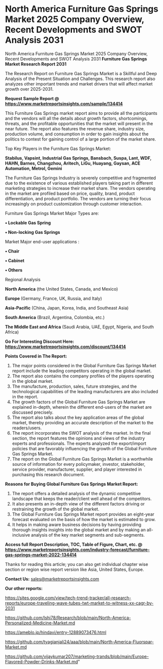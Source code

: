 # North America Furniture Gas Springs Market 2025 Company Overview, Recent Developments and SWOT Analysis 2031
 North America Furniture Gas Springs Market 2025 Company Overview, Recent Developments and SWOT Analysis 2031
<strong>Furniture Gas Springs Market Research Report 2031</strong>

The Research Report on Furniture Gas Springs Market is a Skillful and Deep Analysis of the Present Situation and Challenges. This research report also analyzes other important trends and market drivers that will affect market growth over 2025-2031.

<strong>Request Sample Report @ <a href=https://www.marketreportsinsights.com/sample/134414>https://www.marketreportsinsights.com/sample/134414</a></strong>

This Furniture Gas Springs market report aims to provide all the participants and the vendors will all the details about growth factors, shortcomings, threats, and the profitable opportunities that the market will present in the near future. The report also features the revenue share, industry size, production volume, and consumption in order to gain insights about the politics to contest for gaining control of a large portion of the market share.

Top Key Players in the Furniture Gas Springs Market:

<strong>Stabilus, Vapsint, Industrial Gas Springs, Bansbach, Suspa, Lant, WDF, HAHN, Barnes, Changzhou, Aritech, LiGu, Huayang, Gaysan, ACE Automation, Metrol, Gemini</strong>

The Furniture Gas Springs Industry is severely competitive and fragmented due to the existence of various established players taking part in different marketing strategies to increase their market share. The vendors operating in the market are profiled based on price, quality, brand, product differentiation, and product portfolio. The vendors are turning their focus increasingly on product customization through customer interaction.

Furniture Gas Springs Market Major Types are:

<strong>• Lockable Gas Spring

• Non-locking Gas Springs</strong>

Market Major end-user applications :

<strong>• Chair

• Cabinet

• Others</strong>

Regional Analysis

</u><strong><b>North America</b></strong> (the United States, Canada, and Mexico)

<strong><b>Europe </b></strong>(Germany, France, UK, Russia, and Italy)

<strong><b>Asia-Pacific</b></strong> (China, Japan, Korea, India, and Southeast Asia)

<strong><b>South America</b></strong> (Brazil, Argentina, Colombia, etc.)

<strong><b>The Middle East and Africa</b></strong> (Saudi Arabia, UAE, Egypt, Nigeria, and South Africa)

<strong>Go For Interesting Discount Here: <a href=https://www.marketreportsinsights.com/discount/134414>https://www.marketreportsinsights.com/discount/134414</a></strong>

<strong>Points Covered in The Report:</strong>
<ol>
  <li>The major points considered in the Global Furniture Gas Springs Market report include the leading competitors operating in the global market.</li>
  <li>The report also contains the company profiles of the players operating in the global market.</li>
  <li>The manufacture, production, sales, future strategies, and the technological capabilities of the leading manufacturers are also included in the report.</li>
  <li>The growth factors of the Global Furniture Gas Springs Market are explained in-depth, wherein the different end-users of the market are discussed precisely.</li>
  <li>The report also talks about the key application areas of the global market, thereby providing an accurate description of the market to the readers/users.</li>
  <li>The report incorporates the SWOT analysis of the market. In the final section, the report features the opinions and views of the industry experts and professionals. The experts analyzed the export/import policies that are favorably influencing the growth of the Global Furniture Gas Springs Market.</li>
  <li>The report on the Global Furniture Gas Springs Market is a worthwhile source of information for every policymaker, investor, stakeholder, service provider, manufacturer, supplier, and player interested in purchasing this research document.</li>
</ol>
<strong>Reasons for Buying Global Furniture Gas Springs Market Report:</strong>

<ol>
  <li>The report offers a detailed analysis of the dynamic competitive landscape that keeps the reader/client well ahead of the competitors.</li>
  <li>It also presents an in-depth view of the different factors driving or restraining the growth of the global market.</li>
  <li>The Global Furniture Gas Springs Market report provides an eight-year forecast evaluated on the basis of how the market is estimated to grow.</li>
  <li>It helps in making aware business decisions by having providing thorough insights insights into the global market and by making an all-inclusive analysis of the key market segments and sub-segments.</li>
</ol>
<strong>Access full Report Description, TOC, Table of Figure, Chart, etc. @ <a href=https://www.marketreportsinsights.com/industry-forecast/furniture-gas-springs-market-2022-134414>https://www.marketreportsinsights.com/industry-forecast/furniture-gas-springs-market-2022-134414</a></strong>


Thanks for reading this article; you can also get individual chapter wise section or region wise report version like Asia, United States, Europe.

<strong>Contact Us:</strong>
sales@marketreportsinsights.com

<strong>Our other reports:</strong>

<a href=https://sites.google.com/view/tech-trend-tracker/all-research-reports/europe-traveling-wave-tubes-twt-market-to-witness-xx-cagr-by-2031>https://sites.google.com/view/tech-trend-tracker/all-research-reports/europe-traveling-wave-tubes-twt-market-to-witness-xx-cagr-by-2031</a>

<a href=https://github.com/Ishi78/Research/blob/main/North-America-Personalized-Medicine-Market.md>https://github.com/Ishi78/Research/blob/main/North-America-Personalized-Medicine-Market.md</a>

<a href=https://ameblo.jp/hindavi/entry-12889073476.html>https://ameblo.jp/hindavi/entry-12889073476.html</a>

<a href=https://github.com/tyagianjali24/aaa/blob/main/North-America-Fluorspar-Market.md>https://github.com/tyagianjali24/aaa/blob/main/North-America-Fluorspar-Market.md</a>

<a href=https://github.com/vijaykumar207/marketing-trands/blob/main/Europe-Flavored-Powder-Drinks-Market.md>https://github.com/vijaykumar207/marketing-trands/blob/main/Europe-Flavored-Powder-Drinks-Market.md</a>"
